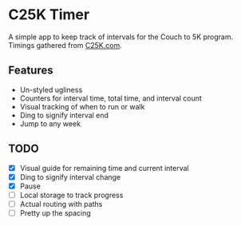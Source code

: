 # C25K Timer

A simple app to keep track of intervals for the Couch to 5K program. Timings gathered from [C25K.com](http://www.c25k.com/c25k_treadmill.html).

## Features

- Un-styled ugliness
- Counters for interval time, total time, and interval count
- Visual tracking of when to run or walk
- Ding to signify interval end
- Jump to any week

## TODO

- [x] Visual guide for remaining time and current interval
- [x] Ding to signify interval change
- [x] Pause
- [ ] Local storage to track progress
- [ ] Actual routing with paths
- [ ] Pretty up the spacing